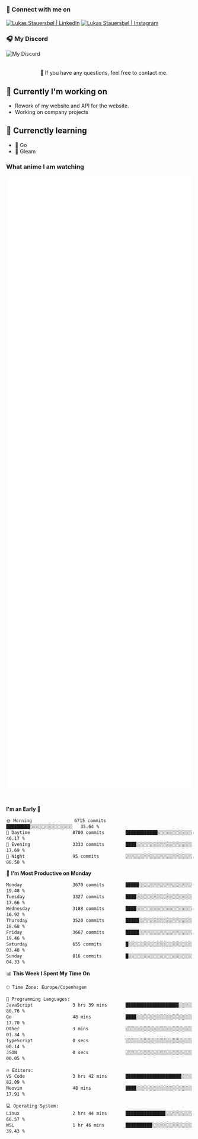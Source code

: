 ### 🔗 Connect with me on
<a href="https://www.instagram.com/lukas_stauersbol" target="_blank"><img align="center" src="https://raw.githubusercontent.com/stauersbol/stauersbol/main/images/instagram.svg" alt="Lukas Stauersbøl | LinkedIn" width="30px"/></a>
<a href="https://www.linkedin.com/in/lukas-stauersbol/" target="_blank"><img align="center" src="https://raw.githubusercontent.com/stauersbol/stauersbol/main/images/linkedin.svg" alt="Lukas Stauersbøl | Instagram" width="30px"/></a>

<p align="center">
 <h3>🎧 My Discord</h3>
 <img align="left" height="55px" src="https://discord.c99.nl/widget/theme-2/147806323323568128.png" alt="My Discord" />
</p>

<br/>
<br/>
<br/>
💬 If you have any questions, feel free to contact me.

## 🔭 Currently I'm working on
- Rework of my website and API for the website.
- Working on company projects
 
## 🌱 Currenctly learning
- 💙 Go
- 💜 Gleam

### What anime I am watching
<a href="https://anilist.co/user/slashiy/" align="center"><img align="center" width="500px" src="metrics.plugin.personal.anilist.svg" /></a>

<br/>

<!--START_SECTION:waka-->
**I'm an Early 🐤** 

```text
🌞 Morning                6715 commits        █████████░░░░░░░░░░░░░░░░   35.64 % 
🌆 Daytime                8700 commits        ████████████░░░░░░░░░░░░░   46.17 % 
🌃 Evening                3333 commits        ████░░░░░░░░░░░░░░░░░░░░░   17.69 % 
🌙 Night                  95 commits          ░░░░░░░░░░░░░░░░░░░░░░░░░   00.50 % 
```
📅 **I'm Most Productive on Monday** 

```text
Monday                   3670 commits        █████░░░░░░░░░░░░░░░░░░░░   19.48 % 
Tuesday                  3327 commits        ████░░░░░░░░░░░░░░░░░░░░░   17.66 % 
Wednesday                3188 commits        ████░░░░░░░░░░░░░░░░░░░░░   16.92 % 
Thursday                 3520 commits        █████░░░░░░░░░░░░░░░░░░░░   18.68 % 
Friday                   3667 commits        █████░░░░░░░░░░░░░░░░░░░░   19.46 % 
Saturday                 655 commits         █░░░░░░░░░░░░░░░░░░░░░░░░   03.48 % 
Sunday                   816 commits         █░░░░░░░░░░░░░░░░░░░░░░░░   04.33 % 
```


📊 **This Week I Spent My Time On** 

```text
🕑︎ Time Zone: Europe/Copenhagen

💬 Programming Languages: 
JavaScript               3 hrs 39 mins       ████████████████████░░░░░   80.76 % 
Go                       48 mins             ████░░░░░░░░░░░░░░░░░░░░░   17.70 % 
Other                    3 mins              ░░░░░░░░░░░░░░░░░░░░░░░░░   01.34 % 
TypeScript               0 secs              ░░░░░░░░░░░░░░░░░░░░░░░░░   00.14 % 
JSON                     0 secs              ░░░░░░░░░░░░░░░░░░░░░░░░░   00.05 % 

🔥 Editors: 
VS Code                  3 hrs 42 mins       █████████████████████░░░░   82.09 % 
Neovim                   48 mins             ████░░░░░░░░░░░░░░░░░░░░░   17.91 % 

💻 Operating System: 
Linux                    2 hrs 44 mins       ███████████████░░░░░░░░░░   60.57 % 
WSL                      1 hr 46 mins        ██████████░░░░░░░░░░░░░░░   39.43 % 
```


<!--END_SECTION:waka-->
